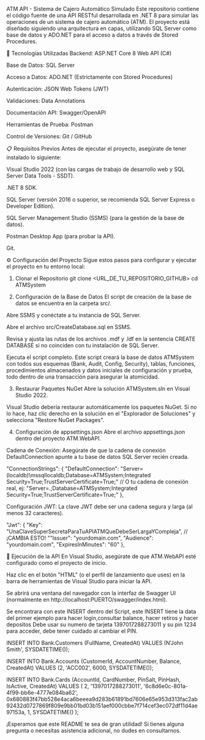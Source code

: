 ATM API - Sistema de Cajero Automático Simulado
Este repositorio contiene el código fuente de una API RESTful desarrollada en .NET 8 para simular las operaciones de un sistema de cajero automático (ATM). El proyecto está diseñado siguiendo una arquitectura en capas, utilizando SQL Server como base de datos y ADO.NET para el acceso a datos a través de Stored Procedures.

🚀 Tecnologías Utilizadas
Backend: ASP.NET Core 8 Web API (C#)

Base de Datos: SQL Server

Acceso a Datos: ADO.NET (Estrictamente con Stored Procedures)

Autenticación: JSON Web Tokens (JWT)

Validaciones: Data Annotations

Documentación API: Swagger/OpenAPI

Herramientas de Prueba: Postman

Control de Versiones: Git / GitHub

📋 Requisitos Previos
Antes de ejecutar el proyecto, asegúrate de tener instalado lo siguiente:

Visual Studio 2022 (con las cargas de trabajo de desarrollo web y SQL Server Data Tools - SSDT).

.NET 8 SDK.

SQL Server (versión 2016 o superior, se recomienda SQL Server Express o Developer Edition).

SQL Server Management Studio (SSMS) (para la gestión de la base de datos).

Postman Desktop App (para probar la API).

Git.

⚙️ Configuración del Proyecto
Sigue estos pasos para configurar y ejecutar el proyecto en tu entorno local:

1. Clonar el Repositorio
git clone <URL_DE_TU_REPOSITORIO_GITHUB>
cd ATMSystem

2. Configuración de la Base de Datos
El script de creación de la base de datos se encuentra en la carpeta src/.

Abre SSMS y conéctate a tu instancia de SQL Server.

Abre el archivo src/CreateDatabase.sql en SSMS.

Revisa y ajusta las rutas de los archivos .mdf y .ldf en la sentencia CREATE DATABASE si no coinciden con tu instalación de SQL Server.

Ejecuta el script completo. Este script creará la base de datos ATMSystem con todos sus esquemas (Bank, Audit, Config, Security), tablas, funciones, procedimientos almacenados y datos iniciales de configuración y prueba, todo dentro de una transacción para asegurar la atomicidad.

3. Restaurar Paquetes NuGet
Abre la solución ATMSystem.sln en Visual Studio 2022.

Visual Studio debería restaurar automáticamente los paquetes NuGet. Si no lo hace, haz clic derecho en la solución en el "Explorador de Soluciones" y selecciona "Restore NuGet Packages".

4. Configuración de appsettings.json
Abre el archivo appsettings.json dentro del proyecto ATM.WebAPI.

Cadena de Conexión: Asegúrate de que la cadena de conexión DefaultConnection apunte a tu base de datos SQL Server recién creada.

"ConnectionStrings": {
  "DefaultConnection": "Server=(localdb)\\mssqllocaldb;Database=ATMSystem;Integrated Security=True;TrustServerCertificate=True;"
  // O tu cadena de conexión real, ej: "Server=.;Database=ATMSystem;Integrated Security=True;TrustServerCertificate=True;"
},

Configuración JWT: La clave JWT debe ser una cadena segura y larga (al menos 32 caracteres).

"Jwt": {
  "Key": "UnaClaveSuperSecretaParaTuAPIATMQueDebeSerLargaYCompleja", // ¡CAMBIA ESTO!
  ""Issuer": "yourdomain.com",
  "Audience": "yourdomain.com",
  "ExpiresInMinutes": "60"
},

🚀 Ejecución de la API
En Visual Studio, asegúrate de que ATM.WebAPI esté configurado como el proyecto de inicio.

Haz clic en el botón "HTML" (o el perfil de lanzamiento que uses) en la barra de herramientas de Visual Studio para iniciar la API.

Se abrirá una ventana del navegador con la interfaz de Swagger UI (normalmente en http://localhost:PUERTO/swagger/index.html).

Se encontrara con este INSERT dentro del Script, este INSERT tiene la data del primer ejemplo para hacer login,consultar balance, hacer retiros y hacer depositos
Debe usar su numero de tarjeta 1397017288273011 y su pin 1234 para acceder, debe tener cuidado al cambiar el PIN.

INSERT INTO Bank.Customers (FullName, CreatedAt)
VALUES (N'John Smith', SYSDATETIME());

INSERT INTO Bank.Accounts (CustomerId, AccountNumber, Balance, CreatedAt)
VALUES (2, 'ACC002', 6000, SYSDATETIME());

INSERT INTO Bank.Cards (AccountId, CardNumber, PinSalt, PinHash, IsActive, CreatedAt)
VALUES (
    2,
    '1397017288273011',
    '6c8d6e0c-801a-4f99-bb6e-4777e084ba62',
    0x680883f47bb528e4aca6beeea9d283b61891bd7606e65e953d313fac2ab92432d0727869f809e9bb01bd03b151aef000cbbe7f714cef3ec072df11d4ae97153a,
    1,
    SYSDATETIME()
);


¡Esperamos que este README te sea de gran utilidad! Si tienes alguna pregunta o necesitas asistencia adicional, no dudes en consultarnos.

